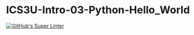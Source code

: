 # ICS3U-Intro-03-Python-Hello_World

[![GitHub's Super Linter](https://github.com/Mikayla-Barthelette-1/ICS3U-Intro-03-Python-Hello_World/workflows/GitHub's%20Super%20Linter/badge.svg)](https://github.com/Mikayla-Barthelette-1/ICS3U-Intro-03-Python-Hello_World/actions)
